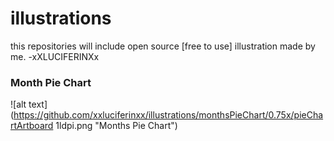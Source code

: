 # illustrations
this repositories will include open source [free to use] illustration made by me. -xXLUCIFERINXx

### Month Pie Chart

![alt text](https://github.com/xxluciferinxx/illustrations/monthsPieChart/0.75x/pieChartArtboard 1ldpi.png "Months Pie Chart")

